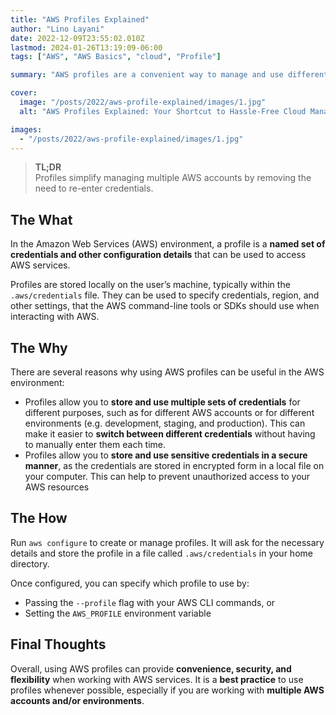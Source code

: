 ```yaml
---
title: "AWS Profiles Explained"
author: "Lino Layani"
date: 2022-12-09T23:55:02.010Z
lastmod: 2024-01-26T13:19:09-06:00
tags: ["AWS", "AWS Basics", "cloud", "Profile"]

summary: "AWS profiles are a convenient way to manage and use different sets of credentials and configuration settings in the AWS environment."

cover:
  image: "/posts/2022/aws-profile-explained/images/1.jpg"
  alt: "AWS Profiles Explained: Your Shortcut to Hassle-Free Cloud Management"

images:
  - "/posts/2022/aws-profile-explained/images/1.jpg"
---
```


> **TL;DR**  
> Profiles simplify managing multiple AWS accounts by removing the need to re-enter credentials.

## The What

In the Amazon Web Services (AWS) environment, a profile is a **named set of credentials and other configuration details** that can be used to access AWS services.

Profiles are stored locally on the user’s machine, typically within the `.aws/credentials` file. They can be used to specify credentials, region, and other settings, that the AWS command-line tools or SDKs should use when interacting with AWS.

## The Why

There are several reasons why using AWS profiles can be useful in the AWS environment:

- Profiles allow you to **store and use multiple sets of credentials** for different purposes, such as for different AWS accounts or for different environments (e.g. development, staging, and production). This can make it easier to **switch between different credentials** without having to manually enter them each time.
- Profiles allow you to **store and use sensitive credentials in a secure manner**, as the credentials are stored in encrypted form in a local file on your computer. This can help to prevent unauthorized access to your AWS resources

## The How

Run `aws configure` to create or manage profiles. It will ask for the necessary details and store the profile in a file called `.aws/credentials` in your home directory.

Once configured, you can specify which profile to use by:

- Passing the `--profile` flag with your AWS CLI commands, or
- Setting the `AWS_PROFILE` environment variable

## Final Thoughts

Overall, using AWS profiles can provide **convenience, security, and flexibility** when working with AWS services. It is a **best practice** to use profiles whenever possible, especially if you are working with **multiple AWS accounts and/or environments**.
